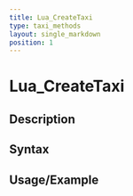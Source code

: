 ```yaml
---
title: Lua_CreateTaxi
type: taxi_methods
layout: single_markdown
position: 1
---
```


# Lua_CreateTaxi

## Description

## Syntax

## Usage/Example


